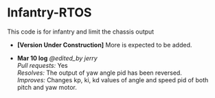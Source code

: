 # Infantry-RTOS
This code is for infantry and limit the chassis output

- **[Version Under Construction]** More is expected to be added.
  
- **Mar 10 log** *@edited_by jerry*  
*Pull requests:* Yes  
*Resolves:* The output of yaw angle pid has been reversed.  
*Improves:* Changes kp, ki, kd values of angle and speed pid of both pitch and yaw motor.
